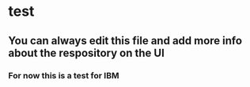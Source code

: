 # test
## You can always edit this file and add more info about the respository on the UI

### For now this is a test for IBM
